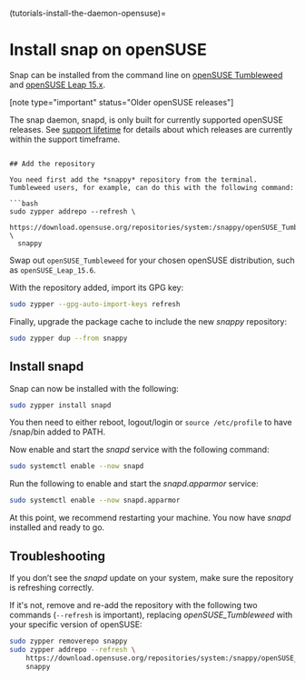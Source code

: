 (tutorials-install-the-daemon-opensuse)=
# Install snap on openSUSE

Snap can be installed from the command line on [openSUSE Tumbleweed](https://get.opensuse.org/tumbleweed/) and [openSUSE Leap 15.x](https://get.opensuse.org/leap/).

[note type="important" status="Older openSUSE releases"]

The snap daemon, snapd, is only built for currently supported openSUSE releases. See [support lifetime](https://en.opensuse.org/Lifetime) for details about which releases are currently within the support timeframe.

```

## Add the repository

You need first add the *snappy* repository from the terminal. Tumbleweed users, for example, can do this with the following command:

```bash
sudo zypper addrepo --refresh \
  https://download.opensuse.org/repositories/system:/snappy/openSUSE_Tumbleweed \
  snappy
```

Swap out `openSUSE_Tumbleweed` for your chosen openSUSE distribution, such as `openSUSE_Leap_15.6`.

With the repository added, import its GPG key:

```bash
sudo zypper --gpg-auto-import-keys refresh
```

Finally, upgrade the package cache to include the new *snappy* repository:

```bash
sudo zypper dup --from snappy
```

## Install snapd

Snap can now be installed with the following:

```bash
sudo zypper install snapd
```

You then need to either reboot, logout/login or `source /etc/profile` to have /snap/bin added to PATH.

Now enable and start the *snapd* service with the following command:

```bash
sudo systemctl enable --now snapd
```

Run the following to enable and start the _snapd.apparmor_ service:

```bash
sudo systemctl enable --now snapd.apparmor
```

At this point, we recommend restarting your machine. You now have *snapd* installed and ready to go.

## Troubleshooting

If you don’t see the *snapd* update on your system, make sure the repository is refreshing correctly.

If it's not, remove and re-add the repository with the following two commands (`--refresh` is important), replacing *openSUSE_Tumbleweed* with your specific version of openSUSE:

```bash
sudo zypper removerepo snappy
sudo zypper addrepo --refresh \
    https://download.opensuse.org/repositories/system:/snappy/openSUSE_Tumbleweed \
    snappy
```

